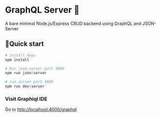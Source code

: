 # GraphQL Server 🎇

A bare minimal Node.js/Express CRUD backend using GraphQL and JSON-Server

## 🚀Quick start


```bash
# install deps
npm install

# Run json-server port 3000
npm run json:server

# run server port 4000
npm run dev:server
```

### Visit Graphiql IDE

Go to [http://localhost:4000/graphql](http://localhost:4000/graphql)